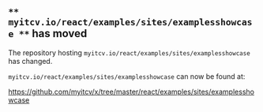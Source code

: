 ## `** myitcv.io/react/examples/sites/examplesshowcase **` has moved

The repository hosting `myitcv.io/react/examples/sites/examplesshowcase` has changed.

`myitcv.io/react/examples/sites/examplesshowcase` can now be found at:

https://github.com/myitcv/x/tree/master/react/examples/sites/examplesshowcase
